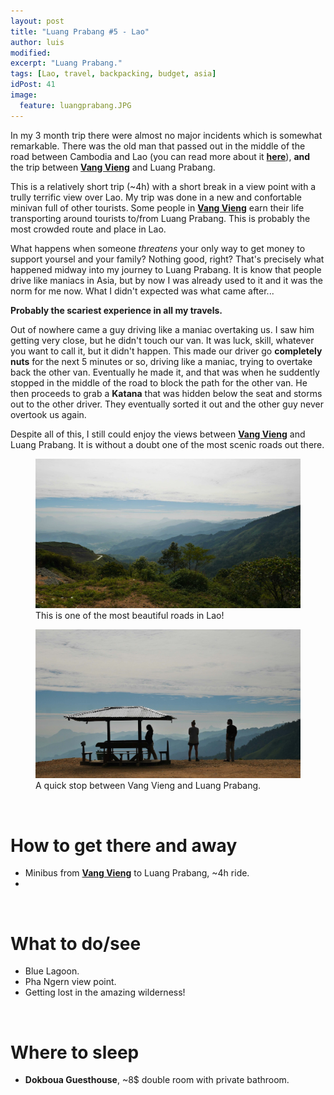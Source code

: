 ```yaml
---
layout: post
title: "Luang Prabang #5 - Lao"
author: luis
modified:
excerpt: "Luang Prabang."
tags: [Lao, travel, backpacking, budget, asia]
idPost: 41
image:
  feature: luangprabang.JPG
---
```


In my 3 month trip there were almost no major incidents which is somewhat remarkable. There was the old man that passed out in the middle of the road between Cambodia and Lao (you can read more about it <b><a href="{{site.url}}/SiemReap" target="_blank">here</a></b>), <b>and</b> the trip between <b><a href="{{site.url}}/VangVieng" target="_blank">Vang Vieng</a></b> and Luang Prabang.

This is a relatively short trip (~4h) with a short break in a view point with a trully terrific view over Lao. My trip was done in a new and confortable minivan full of other tourists. Some people in <b><a href="{{site.url}}/VangVieng" target="_blank">Vang Vieng</a></b> earn their life transporting around tourists to/from Luang Prabang. This is probably the most crowded route and place in Lao.

What happens when someone <i>threatens</i> your only way to get money to support yoursel and your family? Nothing good, right? That's precisely what happened midway into my journey to Luang Prabang. It is know that people drive like maniacs in Asia, but by now I was already used to it and it was the norm for me now. What I didn't expected was what came after...

<b><highlight><middle>Probably the scariest experience in all my travels.</middle></highlight></b>

Out of nowhere came a guy driving like a maniac overtaking us. I saw him getting very close, but he didn't touch our van. It was luck, skill, whatever you want to call it, but it didn't happen. This made our driver go <b>completely nuts</b> for the next 5 minutes or so, driving like a maniac, trying to overtake back the other van. Eventually he made it, and that was when he suddently stopped in the middle of the road to block the path for the other van. He then proceeds to grab a <b>Katana</b> that was hidden below the seat and storms out to the other driver. They eventually sorted it out and the other guy never overtook us again.

Despite all of this, I still could enjoy the views between <b><a href="{{site.url}}/VangVieng" target="_blank">Vang Vieng</a></b> and Luang Prabang. It is without a doubt one of the most scenic roads out there.

<figure>
	<a href="../images/lao/luangprabang/luangprabang1.JPG"><img src="../images/lao/luangprabang/luangprabang1.JPG"></a>
	<figcaption>This is one of the most beautiful roads in Lao!</figcaption>
</figure>

<figure>
	<a href="../images/lao/luangprabang/luangprabang2.JPG"><img src="../images/lao/luangprabang/luangprabang2.JPG"></a>
	<figcaption>A quick stop between Vang Vieng and Luang Prabang.</figcaption>
</figure>





<br>
<h1>How to get there and away</h1>
<ul>
<li>Minibus from <b><a href="{{site.url}}/VangVieng" target="_blank">Vang Vieng</a></b> to Luang Prabang, ~4h ride.</li>
<li></li>
</ul>

<br>
<h1>What to do/see</h1>
<ul>
<li>Blue Lagoon.</li>
<li>Pha Ngern view point.</li>
<li>Getting lost in the amazing wilderness!</li>
</ul>

<br>
<h1>Where to sleep</h1>
<ul>
<li><b>Dokboua Guesthouse</b>, ~8$ double room with private bathroom.</li>
</ul>